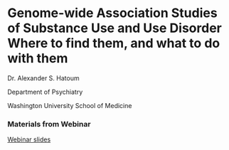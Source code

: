 # **Genome-wide Association Studies of Substance Use and Use Disorder Where to find them, and what to do with them** 

Dr. Alexander S. Hatoum

Department of Psychiatry

Washington University School of Medicine

### Materials from Webinar

[Webinar slides](Hatoum_OSGAWebinar.pdf)


